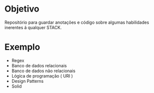 
# Objetivo 
Repositório para guardar anotações e código sobre algumas habilidades inerentes á qualquer STACK.

# Exemplo 
- Regex 
- Banco de dados relacionais
- Banco de dados não relacionais
- Lógica de programação ( URI ) 
- Design Patterns
- Solid
